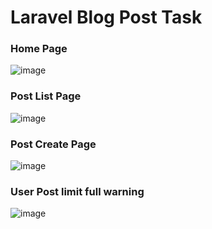 # Laravel Blog Post Task
### Home Page
![image](https://github.com/user-attachments/assets/a86ca65f-cabb-40aa-944c-232266b95d39)

### Post List Page
![image](https://github.com/user-attachments/assets/ace3b06e-8108-4adc-ac60-fd6a9f4a53f3)

### Post Create Page
![image](https://github.com/user-attachments/assets/94d5b5c1-8eaa-4ee1-ad47-a0ab03e096ae)

### User Post limit full warning 
![image](https://github.com/user-attachments/assets/a52ac8a5-0f07-43da-acdb-3374f8803252)

